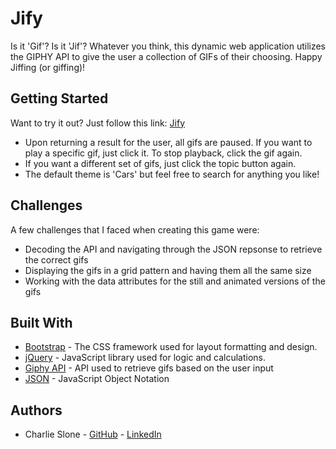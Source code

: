 # Jify

Is it 'Gif'? Is it 'Jif'? Whatever you think, this dynamic web application utilizes the GIPHY API to give the user a collection of GIFs of their choosing. Happy Jiffing (or giffing)!

## Getting Started

Want to try it out?
Just follow this link: [Jify](https://ctslone.github.io/Gifs-on-Gifs/)

* Upon returning a result for the user, all gifs are paused. If you want to play a specific gif, just click it. To stop playback, click the gif again.
* If you want a different set of gifs, just click the topic button again.
* The default theme is 'Cars' but feel free to search for anything you like!

## Challenges

A few challenges that I faced when creating this game were:
* Decoding the API and navigating through the JSON repsonse to retrieve the correct gifs
* Displaying the gifs in a grid pattern and having them all the same size
* Working with the data attributes for the still and animated versions of the gifs

## Built With

* [Bootstrap](https://bootstrap.com) - The CSS framework used for layout formatting and design.
* [jQuery](https://jquery.com/ ) - JavaScript library used for logic and calculations.
* [Giphy API](https://developers.giphy.com/docs/api/) - API used to retrieve gifs based on the user input
* [JSON](https://developer.mozilla.org/en-US/docs/Web/JavaScript/Reference/Global_Objects/JSON) - JavaScript Object Notation


## Authors

* Charlie Slone - [GitHub](https://github.com/ctslone) - [LinkedIn](https://www.linkedin.com/in/charlie-slone-704311a9/)
